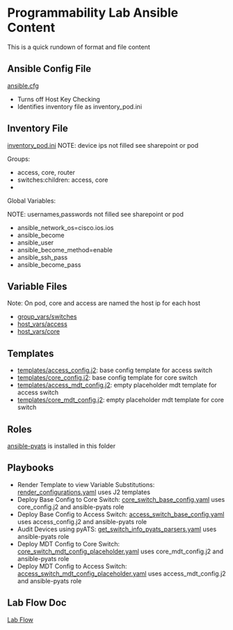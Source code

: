 # Programmability Lab Ansible Content

This is a quick rundown of format and file content

## Ansible Config File
[ansible.cfg](ansible.cfg)
  * Turns off Host Key Checking
  * Identifies inventory file as inventory_pod.ini
 
 ## Inventory File
[inventory_pod.ini](inventory_pod.ini)
NOTE:  device ips not filled see sharepoint or pod

Groups:  
  * access, core, router
  * switches:children:  access, core
  * 
Global Variables:

NOTE:  usernames,passwords not filled see sharepoint or pod
  * ansible_network_os=cisco.ios.ios
  * ansible_become
  * ansible_user
  * ansible_become_method=enable
  * ansible_ssh_pass
  * ansible_become_pass

## Variable Files

Note: On pod, core and access are named the host ip for each host

  * [group_vars/switches](group_vars/switches)
  * [host_vars/access](host_vars/access)
  * [host_vars/core](host_vars/core)
  
## Templates

  * [templates/access_config.j2](templates/access_config.j2): base config template for access switch
  * [templates/core_config.j2](templates/core_config.j2): base config template for core switch
  * [templates/access_mdt_config.j2](templates/access_mdt_config.j2): empty placeholder mdt template for access switch
  * [templates/core_mdt_config.j2](templates/core_mdt_config.j2): empty placeholder mdt template for core switch

## Roles
[ansible-pyats](https://github.com/CiscoDevNet/ansible-pyats) is installed in this folder

## Playbooks
* Render Template to view Variable Substitutions: [render_configurations.yaml](render_configurations.yaml) uses J2 templates
* Deploy Base Config to Core Switch:  [core_switch_base_config.yaml](core_switch_base_config.yaml) uses core_config.j2 and ansible-pyats role
* Deploy Base Config to Access Switch:  [access_switch_base_config.yaml](access_switch_base_config.yaml) uses access_config.j2 and ansible-pyats role
* Audit Devices using pyATS: [get_switch_info_pyats_parsers.yaml](get_switch_info_pyats_parsers.yaml) uses ansible-pyats role
* Deploy MDT Config to Core Switch:  [core_switch_mdt_config_placeholder.yaml](core_switch_mdt_config_placeholder.yaml) uses core_mdt_config.j2 and ansible-pyats role
* Deploy MDT Config to Access Switch:  [access_switch_mdt_config_placeholder.yaml](access_switch_mdt_config_placeholder.yaml) uses access_mdt_config.j2 and ansible-pyats role

## Lab Flow Doc

[Lab Flow](LabFlow.md)
